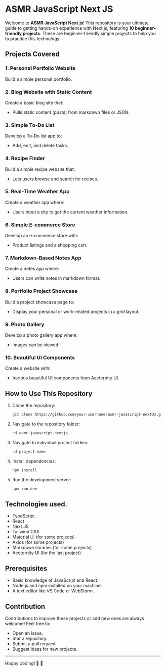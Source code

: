 # ASMR JavaScript Next JS

Welcome to **ASMR JavaScript Next.js**! This repository is your ultimate guide to getting hands-on experience with Next.js, featuring **10 beginner-friendly projects**. These are beginner-friendly simple projects to help you to practice this technology.

## Projects Covered

### 1. Personal Portfolio Website
Build a simple personal portfolio.

### 2. Blog Website with Static Content
Create a basic blog site that:
- Pulls static content (posts) from markdown files or JSON.

### 3. Simple To-Do List
Develop a To-Do list app to:
- Add, edit, and delete tasks.

### 4. Recipe Finder
Build a simple recipe website that:
- Lets users browse and search for recipes.

### 5. Real-Time Weather App
Create a weather app where:
- Users input a city to get the current weather information.

### 6. Simple E-commerce Store
Develop an e-commerce store with:
- Product listings and a shopping cart.

### 7. Markdown-Based Notes App
Create a notes app where:
- Users can write notes in markdown format.

### 8. Portfolio Project Showcase
Build a project showcase page to:
- Display your personal or work-related projects in a grid layout.

### 9. Photo Gallery
Develop a photo gallery app where:
- Images can be viewed.

### 10. Beautiful UI Components
Create a website with:
- Various beautiful UI components from Aceternity UI.

## How to Use This Repository
1. Clone the repository:
   ```bash
   git clone https://github.com/your-username/asmr-javascript-nextJs.git
   ```
2. Navigate to the repository folder:
   ```bash
   cd asmr-javascript-nextjs
   ```
3. Navigate to individual project folders:
    ```bash
    cd project-name
    ```
   
4. Install dependencies:
   ```bash
   npm install
   ```
5. Run the development server:
   ```bash
   npm run dev
   ```
   
## Technologies used.
- TypeScript
- React
- Next JS
- Tailwind CSS
- Material UI (for some projects)
- Axios (for some projects)
- Markdown libraries (for some projects)
- Aceternity UI (for the last project)

## Prerequisites
- Basic knowledge of JavaScript and React.
- Node.js and npm installed on your machine.
- A text editor like VS Code or WebStorm.

## Contribution
Contributions to improve these projects or add new ones are always welcome! Feel free to:
- Open an issue.
- Star a repository.
- Submit a pull request.
- Suggest ideas for new projects.

---

Happy coding! 🚀 🧠
